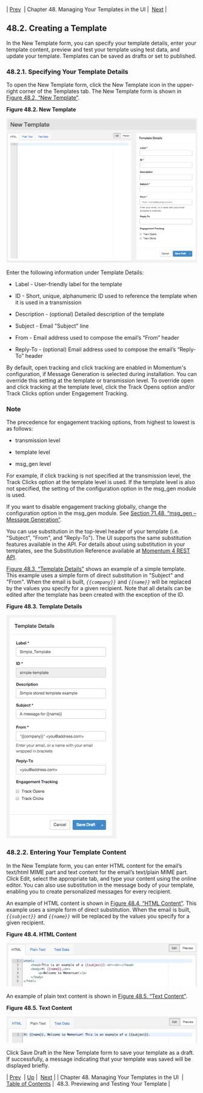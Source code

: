 | [Prev](web-ui.templates)  | Chapter 48. Managing Your Templates in the UI |  [Next](web-ui.templates.preview) |

## 48.2. Creating a Template

In the New Template form, you can specify your template details, enter your template content, preview and test your template using test data, and update your template. Templates can be saved as drafts or set to published.

### 48.2.1. Specifying Your Template Details

To open the New Template form, click the New Template icon in the upper-right corner of the Templates tab. The New Template form is shown in [Figure 48.2, “New Template”](web-ui.templates.create#figure_new_template "Figure 48.2. New Template").

<a name="figure_new_template"></a>

**Figure 48.2. New Template**

![New Template](images/new_template.png)

Enter the following information under Template Details:

*   Label - User-friendly label for the template

*   ID - Short, unique, alphanumeric ID used to reference the template when it is used in a transmission

*   Description - (optional) Detailed description of the template

*   Subject - Email "Subject" line

*   From - Email address used to compose the email’s “From” header

*   Reply-To - (optional) Email address used to compose the email’s “Reply-To” header

By default, open tracking and click tracking are enabled in Momentum's configuration, if Message Generation is selected during installation. You can override this setting at the template or transmission level. To override open and click tracking at the template level, click the Track Opens option and/or Track Clicks option under Engagement Tracking.

### Note

The precedence for engagement tracking options, from highest to lowest is as follows:

*   transmission level

*   template level

*   msg_gen level

For example, if click tracking is not specified at the transmission level, the Track Clicks option at the template level is used. If the template level is also not specified, the setting of the configuration option in the msg_gen module is used.

If you want to disable engagement tracking globally, change the configuration option in the msg_gen module. See [Section 71.48, “msg_gen – Message Generation”](modules.msg_gen "71.48. msg_gen – Message Generation").

You can use substitution in the top-level header of your template (i.e. "Subject", "From", and "Reply-To"). The UI supports the same substitution features available in the API. For details about using substitution in your templates, see the Substitution Reference available at [Momentum 4 REST API](https://support.messagesystems.com/docs/web-rest/v1_index.htmlv1_index.html).

[Figure 48.3, “Template Details”](web-ui.templates.create#figure_template_details "Figure 48.3. Template Details") shows an example of a simple template. This example uses a simple form of direct substitution in "Subject" and "From". When the email is built, *`{{company}}`* and *`{{name}}`* will be replaced by the values you specify for a given recipient. Note that all details can be edited after the template has been created with the exception of the ID.

<a name="figure_template_details"></a>

**Figure 48.3. Template Details**

![Template Details](images/template_details.png)

### 48.2.2. Entering Your Template Content

In the New Template form, you can enter HTML content for the email’s text/html MIME part and text content for the email’s text/plain MIME part. Click Edit, select the appropriate tab, and type your content using the online editor. You can also use substitution in the message body of your template, enabling you to create personalized messages for every recipient.

An example of HTML content is shown in [Figure 48.4, “HTML Content”](web-ui.templates.create#figure_html_content "Figure 48.4. HTML Content"). This example uses a simple form of direct substitution. When the email is built, *`{{subject}}`* and *`{{name}}`* will be replaced by the values you specify for a given recipient.

<a name="figure_html_content"></a>

**Figure 48.4. HTML Content**

![HTML Content](images/html_content.png)

An example of plain text content is shown in [Figure 48.5, “Text Content”](web-ui.templates.create#figure_text_content "Figure 48.5. Text Content").

<a name="figure_text_content"></a>

**Figure 48.5. Text Content**

![Text Content](images/text_content.png)

Click Save Draft in the New Template form to save your template as a draft. If successfully, a message indicating that your template was saved will be displayed briefly.

| [Prev](web-ui.templates)  | [Up](web-ui.templates) |  [Next](web-ui.templates.preview) |
| Chapter 48. Managing Your Templates in the UI  | [Table of Contents](index) |  48.3. Previewing and Testing Your Template |

